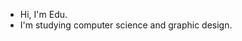 - Hi, I'm Edu.
- I'm studying computer science and graphic design.

<!---
barelyhere-edu/barelyhere-edu is a ✨ special ✨ repository because its `README.md` (this file) appears on your GitHub profile.
You can click the Preview link to take a look at your changes.
--->

